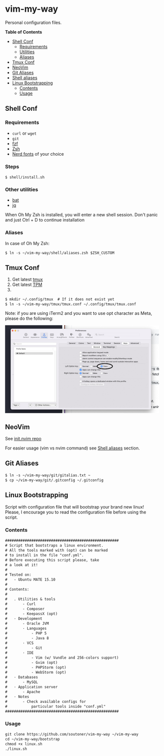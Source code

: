 # vim-my-way

Personal configuration files.

**Table of Contents**

- [Shell Conf](#shell-conf)
  - [Requirements](#requirements)
  - [Utilities](#utilities)
  - [Aliases](#aliases)
- [Tmux Conf](#tmux-conf)
- [NeoVim](#neovim)
- [Git Aliases](#git-aliases)
- [Shell aliases](#shell-aliases)
- [Linux Bootstrapping](#linux-bootstrapping)
  - [Contents](#contents)
  - [Usage](#usage)

## Shell Conf

### Requirements

- `curl` or `wget`
- `git`
- [fzf](https://github.com/junegunn/fzf#installation)
- [Zsh](https://github.com/ohmyzsh/ohmyzsh/wiki/Installing-ZSH)
- [Nerd fonts](https://www.nerdfonts.com/font-downloads) of your choice

### Steps

```shell
$ shell/install.sh
```

### Other utilities

- [bat](https://github.com/sharkdp/bat#installation)
- [jq](https://github.com/stedolan/jq)

When Oh My Zsh is installed, you will enter a new shell session. Don't panic and just Ctrl + D to continue installation

### Aliases

In case of Oh My Zsh:

```
$ ln -s ~/vim-my-way/shell/aliases.zsh $ZSH_CUSTOM
```

## Tmux Conf

1. Get latest [tmux](https://github.com/tmux/tmux/wiki/Installing)
2. Get latest [TPM](https://github.com/tmux-plugins/tpm#installation)
3.

```
$ mkdir ~/.config/tmux	# If it does not exist yet
$ ln -s ~/vim-my-way/tmux/tmux.conf ~/.config/tmux/tmux.conf
```

Note: if you are using iTerm2 and you want to use opt character as Meta, please do the following:

![opt-as-meta-iterm2](images/opt-as-meta-iterm2.png)

## NeoVim

See [init.nvim repo](https://github.com/soutoner/init.nvim)

For easier usage (vim vs nvim command) see [Shell aliases](#shell-aliases) section.

## Git Aliases

```
$ ln -s ~/vim-my-way/git/gitalias.txt ~
$ cp ~/vim-my-way/git/.gitconfig ~/.gitconfig
```

## Linux Bootstrapping

Script with configuration file that will bootstrap your brand new linux! Please, I encourage you to read the configuration file before using the script.

### Contents

```
####################################################
# Script that bootstraps a linux environment.
# All the tools marked with (opt) can be marked
# to install in the file "conf.yml".
# Before executing this script please, take
# a look at it!
#
# Tested on:
#   - Ubuntu MATE 15.10
#
# Contents:
#
#   . Utilities & tools
#       - Curl
#       - Composer
#       - KeepassX (opt)
#   · Development
#       - Oracle JVM
#       · Languages
#           - PHP 5
#           - Java 8
#       · VCS
#           - Git
#       · IDE
#           - Vim (w/ Vundle and 256-colors support)
#           - Gvim (opt)
#           - PHPStorm (opt)
#           - WebStorm (opt)
#   · Databases
#       - MySQL
#   · Application server
#       - Apache
#   · Notes
#       - Check available configs for
#           particular tools inside "conf.yml"
####################################################
```

### Usage

```
git clone https://github.com/soutoner/vim-my-way ~/vim-my-way
cd ~/vim-my-way/bootstrap
chmod +x linux.sh
./linux.sh
```
